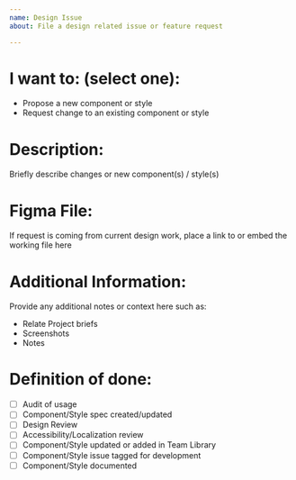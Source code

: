 ```yaml
---
name: Design Issue
about: File a design related issue or feature request

---
```


# I want to: (select one):

- Propose a new component or style
- Request change to an existing component or style

# Description:

Briefly describe changes or new component(s) / style(s)

# Figma File:

If request is coming from current design work, place a link to or embed the working file here

# Additional Information:

Provide any additional notes or context here such as:
- Relate Project briefs
- Screenshots
- Notes

# Definition of done:

- [  ] Audit of usage
- [  ] Component/Style spec created/updated
- [  ] Design Review
- [  ] Accessibility/Localization review
- [  ] Component/Style updated or added in Team Library
- [  ] Component/Style issue tagged for development
- [  ] Component/Style documented
